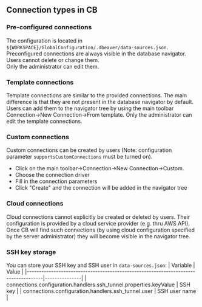 ## Connection types in CB

### Pre-configured connections
The configuration is located in `${WORKSPACE}/GlobalConfiguration/.dbeaver/data-sources.json`.  
Preconfigured connections are always visible in the database navigator. Users cannot delete or change them.  
Only the administrator can edit them.  

### Template connections

Template connections are similar to the provided connections. The main difference is that they are not present in the database navigator by default.  
Users can add them to the navigator tree by using the main toolbar Connection->New Connection->From template. 
Only the administrator can edit the template connections.  

### Custom connections

Custom connections can be created by users (Note: configuration parameter `supportsCustomConnections` must be turned on).  
- Click on the main toolbar->Connection->New Connection->Custom.
- Choose the connection driver
- Fill in the connection parameters
- Click "Create" and the connection will be added in the navigator tree

### Cloud connections

Cloud connections cannot explicitly be created or deleted by users. Their configuration is provided by a cloud service provider (e.g. thru AWS API).
Once CB will find such connections (by using cloud configuration specified by the server administrator) they will become visible in the navigator tree.

### SSH key storage
You can store your SSH key and SSH user in `data-sources.json`: 
| Variable                                                                           | Value         |
|------------------------------------------------------------------------------------|---------------|
| connections.configuration.handlers.ssh_tunnel.properties.keyValue                  | SSH key       |
| connections.configuration.handlers.ssh_tunnel.user                                 | SSH user name |